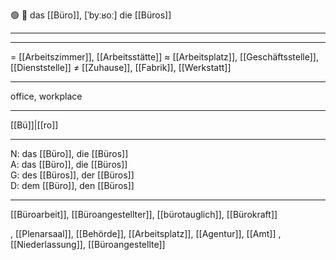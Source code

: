 🟢 🏢 das [[Büro]], [ˈbyːʁoː]
die [[Büros]]

---


---
= [[Arbeitszimmer]], [[Arbeitsstätte]]
≈ [[Arbeitsplatz]], [[Geschäftsstelle]], [[Dienststelle]]
≠ [[Zuhause]], [[Fabrik]], [[Werkstatt]]

---
office, workplace

---
[[Bü]]|[[ro]]

---
N: das [[Büro]], die [[Büros]]  
A: das [[Büro]], die [[Büros]]  
G: des [[Büros]], der [[Büros]]  
D: dem [[Büro]], den [[Büros]]  

---
[[Büroarbeit]], [[Büroangestellter]], [[bürotauglich]], [[Bürokraft]]

, [[Plenarsaal]], [[Behörde]], [[Arbeitsplatz]], [[Agentur]], [[Amt]]
, [[Niederlassung]], [[Büroangestellte]]